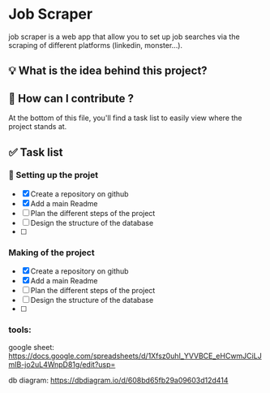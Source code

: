 # Job Scraper
job scraper is a web app that allow you to set up job searches via the scraping of different platforms (linkedin, monster...).

## :bulb: What is the idea behind this project?



## :open_book: How can I contribute ?

At the bottom of this file, you'll find a task list to easily view where the project stands at.

## :white_check_mark: Task list

### :rocket: Setting up the projet

- [x] Create a repository on github
- [x] Add a main Readme
- [ ] Plan the different steps of the project
- [ ] Design the structure of the database
- [ ] 

### Making of the project

- [x] Create a repository on github
- [x] Add a main Readme
- [ ] Plan the different steps of the project
- [ ] Design the structure of the database
- [ ] 

### tools:
google sheet:
https://docs.google.com/spreadsheets/d/1Xfsz0uhI_YVVBCE_eHCwmJCiLJmIB-jo2uL4WnpD81g/edit?usp=


db diagram:
https://dbdiagram.io/d/608bd65fb29a09603d12d414



